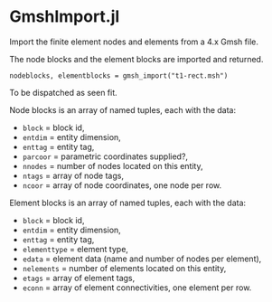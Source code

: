 # GmshImport.jl

Import the finite element nodes and elements from a 4.x Gmsh file.

The node blocks and the element blocks are imported and returned.
```
nodeblocks, elementblocks = gmsh_import("t1-rect.msh")
```
To be dispatched as seen fit.

Node blocks is an array of named tuples, each with the data:
- `block` = block id, 
- `entdim` = entity dimension, 
- `enttag` = entity tag, 
- `parcoor` = parametric coordinates supplied?,
- `nnodes` = number of nodes located on this entity, 
- `ntags` = array of node tags, 
- `ncoor` = array of node coordinates, one node per row.

Element blocks is an array of named tuples, each with the data:
- `block` = block id, 
- `entdim` = entity dimension, 
- `enttag` = entity tag, 
- `elementtype` = element type, 
- `edata` = element data (name and number of nodes per element), 
- `nelements` = number of elements located on this entity, 
- `etags` = array of element tags, 
- `econn` = array of element connectivities, one element per row.
